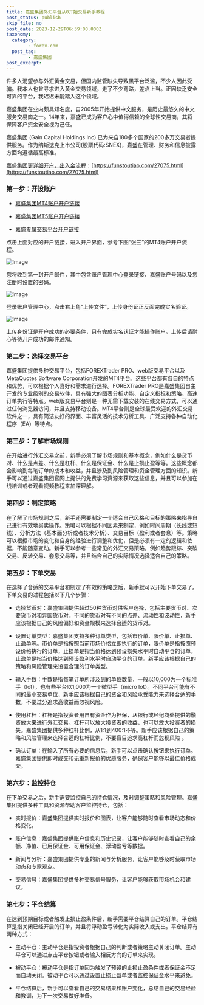 ```yaml
---
title: 嘉盛集团外汇平台从0开始交易新手教程
post_status: publish
skip_file: no
post_date: 2023-12-29T06:39:00.000Z
taxonomy:
  category:
        - forex-com
  post_tag:
        - 嘉盛集团
post_excerpt: 
---
```

许多人渴望参与外汇黄金交易，但国内监管缺失导致黑平台泛滥，不少人因此受骗。我本人也曾寻求进入黄金交易领域，走了不少弯路，差点上当。正因缺乏安全可靠的平台，我迟迟未能踏入这个领域。

嘉盛集团在业内颇具知名度，自2005年开始提供中文服务，是历史最悠久的中文服务交易商之一。14年来，嘉盛已成为客户心中值得信赖的全球性交易商，其将保障客户资金安全视为己任。

嘉盛集团 (Gain Capital Holdings Inc) 已为来自180多个国家的200多万交易者提供服务。作为纳斯达克上市公司(股票代码:SNEX)，嘉盛在管理、财务和信息披露方面均遵循最高标准。

[嘉盛集团更详细开户，出入金流程](https://funstoutiao.com/27075.html)：[https://funstoutiao.com/27075.html](https://funstoutiao.com/27075.html)

### 第一步：开设账户

* [嘉盛集团MT4账户开户链接](https://s.ssgg.net/jsmt4)

* [嘉盛集团MT5账户开户链接](https://s.ssgg.net/jsmt5)

* [嘉盛专属交易平台开户链接](https://s.ssgg.net/js)

点击上面对应的开户链接，进入开户界面，参考下图“张三”的MT4账户开户流程。

![Image](https://prod-files-secure.s3.us-west-2.amazonaws.com/39ed1227-6d7d-4570-be36-9ccd4a2c4241/7a167aea-686b-400d-af59-4e18eb607a40/640.png?X-Amz-Algorithm=AWS4-HMAC-SHA256&X-Amz-Content-Sha256=UNSIGNED-PAYLOAD&X-Amz-Credential=ASIAZI2LB4667442GIFT%2F20250823%2Fus-west-2%2Fs3%2Faws4_request&X-Amz-Date=20250823T101308Z&X-Amz-Expires=3600&X-Amz-Security-Token=IQoJb3JpZ2luX2VjENL%2F%2F%2F%2F%2F%2F%2F%2F%2F%2FwEaCXVzLXdlc3QtMiJGMEQCICy16vFgGjTzZmcl9i1YUZVsbPJVKRwSuIv7pVT6YX90AiBjtrM%2BnU6gT1gLJ69eED277wo2QUPzuYYD7IjRIMBpnCr%2FAwgrEAAaDDYzNzQyMzE4MzgwNSIMUHhGZ3O%2FHEeejehTKtwDanSxoMbPK8EFYKJZBP8S5HjoyoPA9NGvuGcOz%2FD9gX7nPduG7NAT4Ify6pU9gkLzKPoP6vcpEiS%2BR3HoLsPuYzMykr%2FQM5hwAHmAgoBcAA6fYOutmXOdG4ToE%2BEuDOrWryV3uDtKATlMIpjXztO49Dtg95ky7hzhYs6srEvZyZh5%2FMf9QTP0A%2FtWsNhdCy0tQe%2B9%2F2FoQFUcAze3fo0Hd1DJabguf21dMwrINu1PJ1Ow1c5gfVTEnIlul2ewdFcUWVFhJ3I%2B3mreKKtF785MScPUDva%2F8uJ1amFvQPnQLxIiEzAWMXQ%2B9kHPeN4WzgRYb0FOZ2tbjLysWZOGT7I6SF2hsTv0RjQTtW3AvWta1WXPw%2Fuw31n3XS%2B9oLVvkEfisDjtXpEaWeLCwbc3uejNmDNrOyX%2Fk8nuIlHbnJuJcYe5s%2FlP%2FxXBuHbeZsigqrLI26yA%2FgwvAq7SiHUGKDFobKq%2B5OrkOnCaHwOf4RXuZEU4kkXVQ8QekmL6TFMeVd0pKVJJ%2Fs0rUi4YioB5fY4RegLCc%2BMMyJhYbl279%2FWHLngFbFRhE7lGWWDkEY%2FUBxNbk%2Bv2gVE8qT2U21jn2TuqU6bnC7z5j%2BnUkK4c34Yl0CMmEbASDnpIu6JWqHcwrKCmxQY6pgFN0bFcYlueD61v8rzSBS7g3xPT%2FbqexQwZTM%2FNBQKEbOJVMQGUkTeRuxqTOGni%2Bl8yquYFLykLZ1cPbxeJQLdmJtQj6FgDll6GNUhQ1YRCpxLw5abyvnjE63SRUr2mPoYCmt0%2BdsZoktYcslUu3BTeTJDMvbMy9p3HiXXF7768Fj3X0LR7b9TZP7OyJfskcHzbourUqIwuPRCPTAFbkX0ke4g%2BomeR&X-Amz-Signature=36dd97baf203642bdb59733f5912b344f1a8cc0a935d5569e7f9bfa577202139&X-Amz-SignedHeaders=host&x-amz-checksum-mode=ENABLED&x-id=GetObject)

您将收到第一封开户邮件，其中包含账户管理中心登录链接、嘉盛账户号码以及您注册时设置的密码。

![Image](https://prod-files-secure.s3.us-west-2.amazonaws.com/39ed1227-6d7d-4570-be36-9ccd4a2c4241/eaa1c6b3-2877-4284-a0e1-530e222c27fb/image.png?X-Amz-Algorithm=AWS4-HMAC-SHA256&X-Amz-Content-Sha256=UNSIGNED-PAYLOAD&X-Amz-Credential=ASIAZI2LB4667442GIFT%2F20250823%2Fus-west-2%2Fs3%2Faws4_request&X-Amz-Date=20250823T101308Z&X-Amz-Expires=3600&X-Amz-Security-Token=IQoJb3JpZ2luX2VjENL%2F%2F%2F%2F%2F%2F%2F%2F%2F%2FwEaCXVzLXdlc3QtMiJGMEQCICy16vFgGjTzZmcl9i1YUZVsbPJVKRwSuIv7pVT6YX90AiBjtrM%2BnU6gT1gLJ69eED277wo2QUPzuYYD7IjRIMBpnCr%2FAwgrEAAaDDYzNzQyMzE4MzgwNSIMUHhGZ3O%2FHEeejehTKtwDanSxoMbPK8EFYKJZBP8S5HjoyoPA9NGvuGcOz%2FD9gX7nPduG7NAT4Ify6pU9gkLzKPoP6vcpEiS%2BR3HoLsPuYzMykr%2FQM5hwAHmAgoBcAA6fYOutmXOdG4ToE%2BEuDOrWryV3uDtKATlMIpjXztO49Dtg95ky7hzhYs6srEvZyZh5%2FMf9QTP0A%2FtWsNhdCy0tQe%2B9%2F2FoQFUcAze3fo0Hd1DJabguf21dMwrINu1PJ1Ow1c5gfVTEnIlul2ewdFcUWVFhJ3I%2B3mreKKtF785MScPUDva%2F8uJ1amFvQPnQLxIiEzAWMXQ%2B9kHPeN4WzgRYb0FOZ2tbjLysWZOGT7I6SF2hsTv0RjQTtW3AvWta1WXPw%2Fuw31n3XS%2B9oLVvkEfisDjtXpEaWeLCwbc3uejNmDNrOyX%2Fk8nuIlHbnJuJcYe5s%2FlP%2FxXBuHbeZsigqrLI26yA%2FgwvAq7SiHUGKDFobKq%2B5OrkOnCaHwOf4RXuZEU4kkXVQ8QekmL6TFMeVd0pKVJJ%2Fs0rUi4YioB5fY4RegLCc%2BMMyJhYbl279%2FWHLngFbFRhE7lGWWDkEY%2FUBxNbk%2Bv2gVE8qT2U21jn2TuqU6bnC7z5j%2BnUkK4c34Yl0CMmEbASDnpIu6JWqHcwrKCmxQY6pgFN0bFcYlueD61v8rzSBS7g3xPT%2FbqexQwZTM%2FNBQKEbOJVMQGUkTeRuxqTOGni%2Bl8yquYFLykLZ1cPbxeJQLdmJtQj6FgDll6GNUhQ1YRCpxLw5abyvnjE63SRUr2mPoYCmt0%2BdsZoktYcslUu3BTeTJDMvbMy9p3HiXXF7768Fj3X0LR7b9TZP7OyJfskcHzbourUqIwuPRCPTAFbkX0ke4g%2BomeR&X-Amz-Signature=ca617ef51711481f3eaa64813bb8edebbf30b66dd57b1191675d805ebc1ec96c&X-Amz-SignedHeaders=host&x-amz-checksum-mode=ENABLED&x-id=GetObject)

登录账户管理中心，点击右上角“上传文件”，上传身份证正反面完成实名验证。

![Image](https://prod-files-secure.s3.us-west-2.amazonaws.com/39ed1227-6d7d-4570-be36-9ccd4a2c4241/54090639-09fc-46b4-a135-e0289f707147/image.png?X-Amz-Algorithm=AWS4-HMAC-SHA256&X-Amz-Content-Sha256=UNSIGNED-PAYLOAD&X-Amz-Credential=ASIAZI2LB4667442GIFT%2F20250823%2Fus-west-2%2Fs3%2Faws4_request&X-Amz-Date=20250823T101308Z&X-Amz-Expires=3600&X-Amz-Security-Token=IQoJb3JpZ2luX2VjENL%2F%2F%2F%2F%2F%2F%2F%2F%2F%2FwEaCXVzLXdlc3QtMiJGMEQCICy16vFgGjTzZmcl9i1YUZVsbPJVKRwSuIv7pVT6YX90AiBjtrM%2BnU6gT1gLJ69eED277wo2QUPzuYYD7IjRIMBpnCr%2FAwgrEAAaDDYzNzQyMzE4MzgwNSIMUHhGZ3O%2FHEeejehTKtwDanSxoMbPK8EFYKJZBP8S5HjoyoPA9NGvuGcOz%2FD9gX7nPduG7NAT4Ify6pU9gkLzKPoP6vcpEiS%2BR3HoLsPuYzMykr%2FQM5hwAHmAgoBcAA6fYOutmXOdG4ToE%2BEuDOrWryV3uDtKATlMIpjXztO49Dtg95ky7hzhYs6srEvZyZh5%2FMf9QTP0A%2FtWsNhdCy0tQe%2B9%2F2FoQFUcAze3fo0Hd1DJabguf21dMwrINu1PJ1Ow1c5gfVTEnIlul2ewdFcUWVFhJ3I%2B3mreKKtF785MScPUDva%2F8uJ1amFvQPnQLxIiEzAWMXQ%2B9kHPeN4WzgRYb0FOZ2tbjLysWZOGT7I6SF2hsTv0RjQTtW3AvWta1WXPw%2Fuw31n3XS%2B9oLVvkEfisDjtXpEaWeLCwbc3uejNmDNrOyX%2Fk8nuIlHbnJuJcYe5s%2FlP%2FxXBuHbeZsigqrLI26yA%2FgwvAq7SiHUGKDFobKq%2B5OrkOnCaHwOf4RXuZEU4kkXVQ8QekmL6TFMeVd0pKVJJ%2Fs0rUi4YioB5fY4RegLCc%2BMMyJhYbl279%2FWHLngFbFRhE7lGWWDkEY%2FUBxNbk%2Bv2gVE8qT2U21jn2TuqU6bnC7z5j%2BnUkK4c34Yl0CMmEbASDnpIu6JWqHcwrKCmxQY6pgFN0bFcYlueD61v8rzSBS7g3xPT%2FbqexQwZTM%2FNBQKEbOJVMQGUkTeRuxqTOGni%2Bl8yquYFLykLZ1cPbxeJQLdmJtQj6FgDll6GNUhQ1YRCpxLw5abyvnjE63SRUr2mPoYCmt0%2BdsZoktYcslUu3BTeTJDMvbMy9p3HiXXF7768Fj3X0LR7b9TZP7OyJfskcHzbourUqIwuPRCPTAFbkX0ke4g%2BomeR&X-Amz-Signature=4820217ef805775d3189f0246971dacbae1a4ce96514e5e64617c49ee8f43c4b&X-Amz-SignedHeaders=host&x-amz-checksum-mode=ENABLED&x-id=GetObject)

上传身份证是开户成功的必要条件，只有完成实名认证才能操作账户。上传后请耐心等待开户成功的邮件通知。

### 第二步：选择交易平台

嘉盛集团提供多种交易平台，包括FOREXTrader PRO、web版交易平台以及MetaQuotes Software Corporation开发的MT4平台。这些平台都有各自的特点和优势，可以根据个人喜好和需求进行选择。FOREXTrader PRO是嘉盛集团自主开发的专业级别的交易软件，具有强大的图表分析功能、自定义指标和策略、高速订单执行等特点。web版交易平台则是一种无需下载安装的在线交易方式，可以通过任何浏览器访问，并且支持移动设备。MT4平台则是全球最受欢迎的外汇交易软件之一，具有简洁友好的界面、丰富灵活的技术分析工具、广泛支持各种自动化程序（EA）等特点。

### 第三步：了解市场规则

在开始进行外汇交易之前，新手必须了解市场规则和基本概念，例如什么是货币对、什么是点差、什么是杠杆、什么是保证金、什么是止损止盈等等。这些概念都会影响到每笔订单的成本和收益，并且涉及到风险管理和资金管理方面的知识。新手可以通过嘉盛集团官网上提供的免费学习资源来获取这些信息，并且可以参加在线培训或者观看视频教程来加深理解。

### 第四步：制定策略

在了解了市场规则之后，新手还需要制定一个适合自己风格和目标的策略来指导自己进行有效地买卖操作。策略可以根据不同因素来制定，例如时间周期（长线或短线）、分析方法（基本面分析或者技术分析）、交易目标（盈利或者套息）等。策略可以根据市场的变化和自身的经验进行调整和优化，但是必须有一定的逻辑和依据，不能随意变动。新手可以参考一些常见的外汇交易策略，例如趋势跟踪、突破交易、反转交易、套息交易等，并且结合自己的实际情况选择适合自己的策略。

### 第五步：下单交易

在选择了合适的交易平台和制定了有效的策略之后，新手就可以开始下单交易了。下单交易的过程包括以下几个步骤：

* 选择货币对：嘉盛集团提供超过50种货币对供客户选择，包括主要货币对、次要货币对和异国货币对。不同的货币对有不同的点差、流动性和波动性，新手应该根据自己的风险偏好和资金规模来选择合适的货币对。

* 设置订单类型：嘉盛集团支持多种订单类型，包括市价单、限价单、止损单、止盈单等。市价单是指按照当前市场价格立即执行的订单，限价单是指按照预设价格执行的订单，止损单是指当价格达到预设损失水平时自动平仓的订单，止盈单是指当价格达到预设盈利水平时自动平仓的订单。新手应该根据自己的策略和风险管理来设置合理的订单类型。

* 输入手数：手数是指每笔订单所涉及到的单位数量，一般以10,000为一个标准手（lot），也有些平台以1,000为一个微型手（micro lot）。不同平台可能有不同的最小交易单位，新手应该根据自己的资金和风险承受能力来选择合适的手数，不要过分追求高收益而忽视风险。

* 使用杠杆：杠杆是指投资者用自有资金作为担保，从银行或经纪商处提供的融资放大来进行外汇交易。杠杆可以放大投资者的收益，也可以放大投资者的损失。嘉盛集团提供多种杠杆比例，从1:1到400:1不等。新手应该根据自己的策略和风险管理来选择合适的杠杆比例，不要盲目追求高杠杆而忽视风险 。

* 确认订单：在输入了所有必要的信息后，新手可以点击确认按钮来执行订单。嘉盛集团提供即时成交和无重新报价的优质服务，确保客户能够以最佳价格成交。

### 第六步：监控持仓

在下单交易之后，新手需要监控自己的持仓情况，及时调整策略和风险管理。嘉盛集团提供多种工具和资源帮助客户监控持仓，包括：

* 实时报价：嘉盛集团提供实时报价和图表，让客户能够随时查看市场动态和价格变化。

* 账户信息：嘉盛集团提供账户信息和历史记录，让客户能够随时查看自己的余额、净值、已用保证金、可用保证金、浮动盈亏等数据。

* 新闻与分析：嘉盛集团提供专业的新闻与分析服务，让客户能够及时获取市场动态和专家观点。

* 交易信号：嘉盛集团提供多种交易信号服务，让客户能够获取市场机会和建议。

### 第七步：平仓结算

在达到预期目标或者触发止损止盈条件后，新手需要平仓结算自己的订单。平仓结算是指关闭已经开启的订单，并且将浮动盈亏转化为实际收入或支出。平仓结算有两种方式：

* 主动平仓：主动平仓是指投资者根据自己的判断或者策略主动关闭订单。主动平仓可以通过点击平仓按钮或者输入相反方向的订单来实现。

* 被动平仓：被动平仓是指订单因为触发了预设的止损止盈条件或者保证金不足而自动关闭。被动平仓可以通过设置止损止盈单或者监控保证金水平来避免。

* 平仓结算后，新手可以查看自己的交易结果和账户变化，总结自己的交易经验和教训，为下一次交易做好准备。